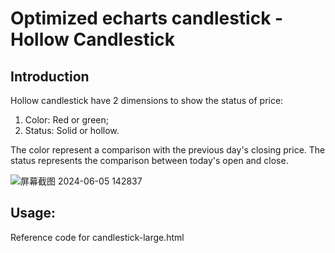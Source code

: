 # Optimized echarts candlestick - Hollow Candlestick 

## Introduction
Hollow candlestick have 2 dimensions to show the status of price:
1. Color: Red or green;
2. Status: Solid or hollow.

The color represent a comparison with the previous day's closing price.
The status represents the comparison between today's open and close.


![屏幕截图 2024-06-05 142837](https://github.com/jefferylakie/echarts_hollow_candlestick/assets/28916913/20d852e4-6de5-4914-a511-b369016490c6)


## Usage:
Reference code for candlestick-large.html
